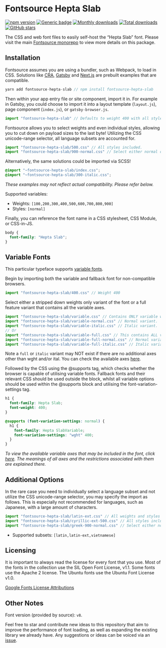 # Fontsource Hepta Slab

[![npm version](https://badge.fury.io/js/fontsource-hepta-slab.svg)](https://www.npmjs.com/package/fontsource-hepta-slab) [![Generic badge](https://img.shields.io/badge/fontsource-passing-brightgreen)](https://github.com/fontsource/fontsource) [![Monthly downloads](https://badgen.net/npm/dm/fontsource-hepta-slab)](https://github.com/fontsource/fontsource) [![Total downloads](https://badgen.net/npm/dt/fontsource-hepta-slab)](https://github.com/fontsource/fontsource) [![GitHub stars](https://img.shields.io/github/stars/DecliningLotus/fontsource.svg?style=social&label=Star)](https://github.com/fontsource/fontsource/stargazers)

The CSS and web font files to easily self-host the “Hepta Slab” font. Please visit the main [Fontsource monorepo](https://github.com/fontsource/fontsource) to view more details on this package.

## Installation

Fontsource assumes you are using a bundler, such as Webpack, to load in CSS. Solutions like [CRA](https://create-react-app.dev/), [Gatsby](https://www.gatsbyjs.org/) and [Next.js](https://nextjs.org/) are prebuilt examples that are compatible.

```javascript
yarn add fontsource-hepta-slab // npm install fontsource-hepta-slab
```

Then within your app entry file or site component, import it in. For example in Gatsby, you could choose to import it into a layout template (`layout.js`), page component (`index.js`), or `gatsby-browser.js`.

```javascript
import "fontsource-hepta-slab" // Defaults to weight 400 with all styles included.
```

Fontsource allows you to select weights and even individual styles, allowing you to cut down on payload sizes to the last byte! Utilizing the CSS unicode-range selector, all language subsets are accounted for.

```javascript
import "fontsource-hepta-slab/500.css" // All styles included.
import "fontsource-hepta-slab/900-normal.css" // Select either normal or italic.
```

Alternatively, the same solutions could be imported via SCSS!

```scss
@import "~fontsource-hepta-slab/index.css";
@import "~fontsource-hepta-slab/300-italic.css";
```

_These examples may not reflect actual compatibility. Please refer below._

Supported variables:

- Weights: `[100,200,300,400,500,600,700,800,900]`
- Styles: `[normal]`

Finally, you can reference the font name in a CSS stylesheet, CSS Module, or CSS-in-JS.

```css
body {
  font-family: "Hepta Slab";
}
```

## Variable Fonts

This particular typeface supports [variable fonts](https://developer.mozilla.org/en-US/docs/Web/CSS/CSS_Fonts/Variable_Fonts_Guide).

Begin by importing both the variable and fallback font for non-compatible browsers.

```js
import "fontsource-hepta-slab/400.css" // Weight 400
```

Select either a stripped down weights only variant of the font or a full feature variant that contains all the variable axes.

```js
import "fontsource-hepta-slab/variable.css" // Contains ONLY variable weights and no other axes. Both normal and italic.
import "fontsource-hepta-slab/variable-normal.css" // Normal variant.
import "fontsource-hepta-slab/variable-italic.css" // Italic variant.
// Or
import "fontsource-hepta-slab/variable-full.css" // This contains ALL variable axes. Font files are larger. Both normal and italic.
import "fontsource-hepta-slab/variable-full-normal.css" // Normal variant.
import "fontsource-hepta-slab/variable-full-italic.css" // Italic variant.
```

Note a `full` or `italic` variant may NOT exist if there are no additional axes other than wght and/or ital. You can check the available axes [here](https://fonts.google.com/variablefonts).

Followed by the CSS using the @supports tag, which checks whether the browser is capable of utilising variable fonts. Fallback fonts and their relevant CSS should be used outside the block, whilst all variable options should be used within the @supports block and utilising the font-variation-settings tag.

```css
h1 {
  font-family: Hepta Slab;
  font-weight: 400;
}

@supports (font-variation-settings: normal) {
  h1 {
    font-family: Hepta SlabVariable;
    font-variation-settings: "wght" 400;
  }
}
```

_To view the available variable axes that may be included in the font, click [here](https://fonts.google.com/variablefonts). The meanings of all axes and the restrictions associated with them are explained there._

## Additional Options

In the rare case you need to individually select a language subset and not utilize the CSS unicode-range selector, you may specify the import as follows. This is especially not recommended for languages, such as Japanese, with a large amount of characters.

```javascript
import "fontsource-hepta-slab/latin-ext.css" // All weights and styles included.
import "fontsource-hepta-slab/cyrillic-ext-500.css" // All styles included.
import "fontsource-hepta-slab/greek-900-normal.css" // Select either normal or italic.
```

- Supported subsets: `[latin,latin-ext,vietnamese]`

## Licensing

It is important to always read the license for every font that you use.
Most of the fonts in the collection use the SIL Open Font License, v1.1. Some fonts use the Apache 2 license. The Ubuntu fonts use the Ubuntu Font License v1.0.

[Google Fonts License Attributions](https://fonts.google.com/attribution)

## Other Notes

Font version (provided by source): `v8`.

Feel free to star and contribute new ideas to this repository that aim to improve the performance of font loading, as well as expanding the existing library we already have. Any suggestions or ideas can be voiced via an [issue](https://github.com/fontsource/fontsource/issues).
